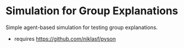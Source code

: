 # Simulation for Group Explanations

Simple agent-based simulation for testing group explanations.

- requires https://github.com/niklasf/pyson
